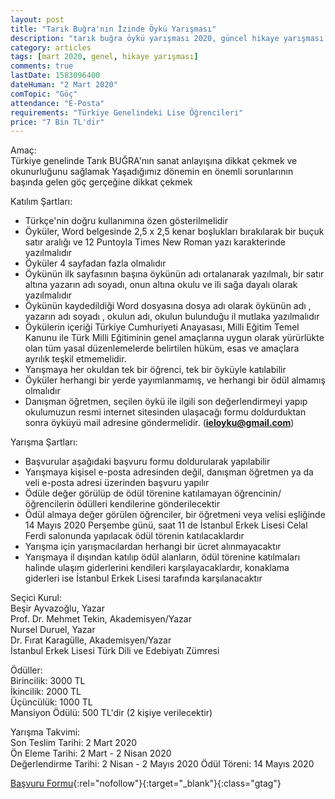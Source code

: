 ```yaml
---
layout: post
title: "Tarık Buğra'nın İzinde Öykü Yarışması"
description: "tarık buğra öykü yarışması 2020, güncel hikaye yarışması 2020, hikaye yarışmaları, öykü yarışmaları"
category: articles
tags: [mart 2020, genel, hikaye yarışması]
comments: true
lastDate: 1583096400
dateHuman: "2 Mart 2020"
comTopic: "Göç"
attendance: "E-Posta"
requirements: "Türkiye Genelindeki Lise Öğrencileri"
price: "7 Bin TL'dir"
---
```


Amaç:  
Türkiye genelinde Tarık BUĞRA'nın sanat anlayışına dikkat çekmek ve okunurluğunu sağlamak
Yaşadığımız dönemin en önemli sorunlarının başında gelen göç gerçeğine dikkat çekmek

Katılım Şartları:
- Türkçe'nin doğru kullanımına özen gösterilmelidir
- Öyküler, Word belgesinde 2,5 x 2,5 kenar boşlukları bırakılarak bir buçuk satır aralığı ve 12 Puntoyla Times New Roman yazı karakterinde yazılmalıdır
- Öyküler 4 sayfadan fazla olmalıdır
- Öykünün ilk sayfasının başına öykünün adı ortalanarak yazılmalı, bir satır altına yazarın adı soyadı, onun altına okulu ve ili sağa dayalı olarak yazılmalıdır
- Öykünün kaydedildiği Word dosyasına dosya adı olarak öykünün adı , yazarın adı soyadı , okulun adı, okulun bulunduğu il mutlaka yazılmalıdır
- Öykülerin içeriği Türkiye Cumhuriyeti Anayasası, Milli Eğitim Temel Kanunu ile Türk Milli Eğitiminin genel amaçlarına uygun olarak yürürlükte olan tüm yasal düzenlemelerde belirtilen hüküm, esas ve amaçlara ayrılık teşkil etmemelidir.
- Yarışmaya her okuldan tek bir öğrenci, tek bir öyküyle katılabilir
- Öyküler herhangi bir yerde yayımlanmamış, ve herhangi bir ödül almamış olmalıdır
- Danışman öğretmen, seçilen öykü ile ilgili son değerlendirmeyi yapıp okulumuzun resmi internet sitesinden ulaşacağı formu doldurduktan sonra öyküyü mail adresine göndermelidir. (**ieloyku@gmail.com**)

Yarışma Şartları:  
- Başvurular aşağıdaki başvuru formu doldurularak yapılabilir
- Yarışmaya kişisel e-posta adresinden değil, danışman öğretmen ya da veli e-posta adresi üzerinden başvuru yapılır
- Ödüle değer görülüp de ödül törenine katılamayan öğrencinin/öğrencilerin ödülleri kendilerine gönderilecektir
- Ödül almaya değer görülen öğrenciler, bir öğretmeni veya velisi eşliğinde 14 Mayıs 2020 Perşembe günü, saat 11 de İstanbul Erkek Lisesi Celal Ferdi salonunda yapılacak ödül törenin katılacaklardır
- Yarışma için yarışmacılardan herhangi bir ücret alınmayacaktır
- Yarışmaya il dışından katılıp ödül alanların, ödül törenine katılmaları halinde ulaşım giderlerini kendileri karşılayacaklardır, konaklama giderleri ise İstanbul Erkek Lisesi tarafında karşılanacaktır

Seçici Kurul:  
Beşir Ayvazoğlu, Yazar  
Prof. Dr. Mehmet Tekin, Akademisyen/Yazar  
Nursel Duruel, Yazar  
Dr. Fırat Karagülle, Akademisyen/Yazar  
İstanbul Erkek Lisesi Türk Dili ve Edebiyatı Zümresi

Ödüller:  
Birincilik: 3000 TL  
İkincilik: 2000 TL  
Üçüncülük: 1000 TL  
Mansiyon Ödülü: 500 TL'dir (2 kişiye verilecektir)

Yarışma Takvimi:  
Son Teslim Tarihi: 2 Mart 2020  
Ön Eleme Tarihi: 2 Mart - 2 Nisan 2020  
Değerlendirme Tarihi: 2 Nisan - 2 Mayıs 2020
Ödül Töreni: 14 Mayıs 2020

[Başvuru Formu](https://firebasestorage.googleapis.com/v0/b/edebiyat-yarismalari.appspot.com/o/tarik-bugra-oyku-yarismasi.pdf?alt=media&token=993ae6a6-fc22-415c-a762-88941687c2f4){:rel="nofollow"}{:target="_blank"}{:class="gtag"}